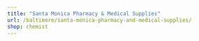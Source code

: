 ```yaml
---
title: "Santa Monica Pharmacy & Medical Supplies"
url: /baltimore/santa-monica-pharmacy-and-medical-supplies/
shop: chemist
---
```

